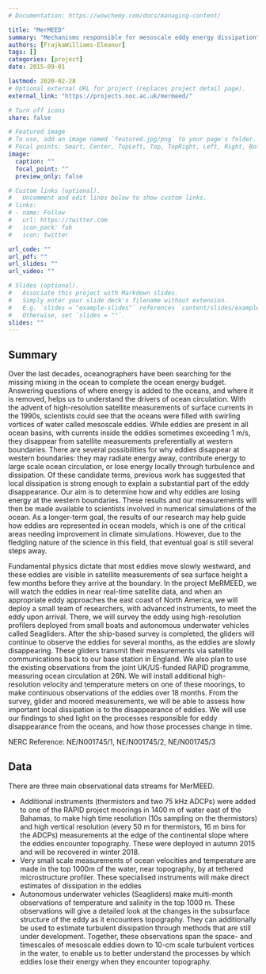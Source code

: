 ```yaml
---
# Documentation: https://wowchemy.com/docs/managing-content/

title: "MerMEED"
summary: "Mechanisms responsible for mesoscale eddy energy dissipation"
authors: [FrajkaWilliams-Eleanor]
tags: []
categories: [project]
date: 2015-09-01

lastmod: 2020-02-28
# Optional external URL for project (replaces project detail page).
external_link: "https://projects.noc.ac.uk/mermeed/"

# Turn off icons
share: false

# Featured image
# To use, add an image named `featured.jpg/png` to your page's folder.
# Focal points: Smart, Center, TopLeft, Top, TopRight, Left, Right, BottomLeft, Bottom, BottomRight.
image:
  caption: ""
  focal_point: ""
  preview_only: false

# Custom links (optional).
#   Uncomment and edit lines below to show custom links.
# links:
# - name: Follow
#   url: https://twitter.com
#   icon_pack: fab
#   icon: twitter

url_code: ""
url_pdf: ""
url_slides: ""
url_video: ""

# Slides (optional).
#   Associate this project with Markdown slides.
#   Simply enter your slide deck's filename without extension.
#   E.g. `slides = "example-slides"` references `content/slides/example-slides.md`.
#   Otherwise, set `slides = ""`.
slides: ""
---
```


## Summary

Over the last decades, oceanographers have been searching for the missing mixing in the ocean to complete the ocean energy budget. Answering questions of where energy is added to the oceans, and where it is removed, helps us to understand the drivers of ocean circulation. With the advent of high-resolution satellite measurements of surface currents in the 1990s, scientists could see that the oceans were filled with swirling vortices of water called mesoscale eddies. While eddies are present in all ocean basins, with currents inside the eddies sometimes exceeding 1 m/s, they disappear from satellite measurements preferentially at western boundaries. There are several possibilities for why eddies disappear at western boundaries: they may radiate energy away, contribute energy to large scale ocean circulation, or lose energy locally through turbulence and dissipation. Of these candidate terms, previous work has suggested that local dissipation is strong enough to explain a substantial part of the eddy disappearance. Our aim is to determine how and why eddies are losing energy at the western boundaries. These results and our measurements will then be made available to scientists involved in numerical simulations of the ocean. As a longer-term goal, the results of our research may help guide how eddies are represented in ocean models, which is one of the critical areas needing improvement in climate simulations. However, due to the fledgling nature of the science in this field, that eventual goal is still several steps away. 

Fundamental physics dictate that most eddies move slowly westward, and these eddies are visible in satellite measurements of sea surface height a few months before they arrive at the boundary. In the project MeRMEED, we will watch the eddies in near real-time satellite data, and when an appropriate eddy approaches the east coast of North America, we will deploy a small team of researchers, with advanced instruments, to meet the eddy upon arrival. There, we will survey the eddy using high-resolution profilers deployed from small boats and autonomous underwater vehicles called Seagliders. After the ship-based survey is completed, the gliders will continue to observe the eddies for several months, as the eddies are slowly disappearing. These gliders transmit their measurements via satellite communications back to our base station in England. We also plan to use the existing observations from the joint UK/US-funded RAPID programme, measuring ocean circulation at 26N. We will install additional high-resolution velocity and temperature meters on one of these moorings, to make continuous observations of the eddies over 18 months. From the survey, glider and moored measurements, we will be able to assess how important local dissipation is to the disappearance of eddies. We will use our findings to shed light on the processes responsible for eddy disappearance from the oceans, and how those processes change in time.


NERC Reference: NE/N001745/1, NE/N001745/2, NE/N001745/3 

## Data

There are three main observational data streams for MerMEED.

- Additional instruments (thermistors and two 75 kHz ADCPs) were added to one of the RAPID project moorings in 1400 m of water east of the Bahamas, to make high time resolution (10s sampling on the thermistors) and high vertical resolution (every 50 m for thermistors, 16 m bins for the ADCPs) measurements at the edge of the continental slope where the eddies encounter topography. These were deployed in autumn 2015 and will be recovered in winter 2018.
- Very small scale measurements of ocean velocities and temperature are made in the top 1000m of the water, near topography, by at tethered microstructure profiler. These specialised instruments will make direct estimates of dissipation in the eddies
- Autonomous underwater vehicles (Seagliders) make multi-month observations of temperature and salinity in the top 1000 m. These observations will give a detailed look at the changes in the subsurface structure of the eddy as it encounters topography. They can additionally be used to estimate turbulent dissipation through methods that are still under development.
Together, these observations span the space- and timescales of mesoscale eddies down to 10-cm scale turbulent vortices in the water, to enable us to better understand the processes by which eddies lose their energy when they encounter topography.
